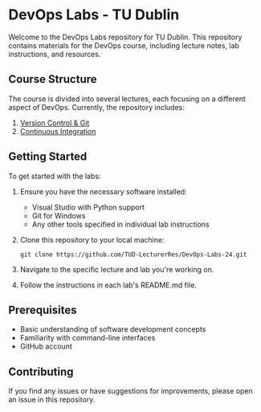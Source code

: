 # DevOps Labs - TU Dublin

Welcome to the DevOps Labs repository for TU Dublin. This repository contains materials for the DevOps course, including lecture notes, lab instructions, and resources.

## Course Structure

The course is divided into several lectures, each focusing on a different aspect of DevOps. Currently, the repository includes:

1. [Version Control & Git](./Lecture02-VersionControl)
2. [Continuous Integration](./Lecture03-ContinuousIntegration)


## Getting Started

To get started with the labs:

1. Ensure you have the necessary software installed:
   - Visual Studio with Python support
   - Git for Windows
   - Any other tools specified in individual lab instructions

2. Clone this repository to your local machine:
   ```
   git clone https://github.com/TUD-LecturerRes/DevOps-Labs-24.git
   ```

3. Navigate to the specific lecture and lab you're working on.

4. Follow the instructions in each lab's README.md file.

## Prerequisites

- Basic understanding of software development concepts
- Familiarity with command-line interfaces
- GitHub account

## Contributing

If you find any issues or have suggestions for improvements, please open an issue in this repository.
